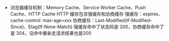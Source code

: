 - 浏览器缓存机制：Memory Cache、Service Worker Cache、Push Cache、HTTP Cache
HTTP 缓存包含强缓存和协商缓存
强缓存：expires、cache-control: max-age=xxx
协商缓存：Last-Modified(If-Modified-Since)、Etag(If-None-Match)
强缓存命中了状态码是 200，协商缓存命中了是 304，没命中重新走请求结果也是200